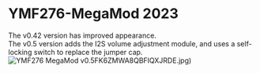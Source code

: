 # YMF276-MegaMod 2023
 The v0.42 version has improved appearance.  
 The v0.5 version adds the I2S volume adjustment module, and uses a self-locking switch to replace the jumper cap.   
 ![YMF276 MegaMod v0.5](https://github.com/denjhang/YMF276-MegaMod-2023/blob/main/v0.5/pic/5V%5BO)FK6ZMWA8QBFIQXJRDE.jpg)
